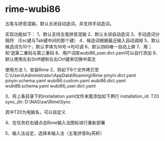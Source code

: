 # rime-wubi86
五笔与拼音混输，默认关闭自动造词，并支持手动造词。

实现功能如下：
1、默认支持五笔拼音混输
2、默认关闭自动造词
3、手动造词分隔符`（Esc键与Tab键中间的那个键）
4、候选词根据最近输入自动调频
5、默认候选词为10个，默认字体为16号→均可调
6、默认四码唯一自动上屏
7、用；和’选第二重码与第三重码
8、用户词库wubi86_user.dict.yaml可以自行添加
9、默认使用左右Shift键和左右Ctrl键来切换中英文


使用方法
1、安装Rime
2、将如下6个文件拷贝至C:\Users\Administrator\AppData\Roaming\Rime
  pinyin.dict.yaml
  pinyin.schema.yaml
  wubi86.custom.yaml
  wubi86.dict.yaml
  wubi86.schema.yaml
  wubi86_user.dict.yaml

3、将上条目录下的installation.yaml文件末尾添加如下两行
installation_id: T20
sync_dir: D:\NAS\sw\Rime\Sync

其中T20为电脑名，可以自定义

4、在任务栏右键点击Rime输入法图标进行重新部署

5、输入法设定，选择本输入法（五笔拼音By芮轩）

